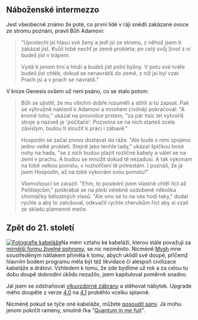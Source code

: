 <!-- dcterms:identifier = riderweblog#176 -->
<!-- dcterms:title = Quantum in me fuit -->
<!-- dcterms:abstract = Boj s dědičným hříchem počítačového národa. -->
<!-- np9:categoryId = 1 -->
<!-- x4w:category = Koně -->
<!-- np9:authorId = 1 -->
<!-- np9:authorEmail = michal.valasek@altairis.cz -->
<!-- dcterms:creator = Michal Altair Valášek -->
<!-- dcterms:created = 2004-10-13T15:15:21.31+02:00 -->
<!-- dcterms:date = 2004-10-13T15:15:21.31+02:00 -->

## Náboženské intermezzo

Jest všeobecně známo že poté, co první lidé v ráji snědli zakázané ovoce ze stromu poznání, pravil Bůh Adamovi:

> "Uposlechl jsi hlasu své ženy a jedl jsi ze stromu, z něhož jsem ti zakázal jíst. Kvůli tobě nechť je země prokleta; po celý svůj život z ní budeš jíst v trápení.
> 
> Vydá ti jenom trní a hloží a budeš jíst polní byliny. V potu své tváře budeš jíst chléb, dokud se nenavrátíš do země, z níž jsi byl vzat. Prach jsi a v prach se navrátíš."

V knize Genesis ovšem už není psáno, co se stalo potom:

> Bůh se ujistitl, že mu všichni dobře rozuměli a stihli si to zapsat. Pak se výhružně naklonil k Adamovi a mnohem civilněji pokračoval: "A kromě toho," ukázal na provinilce prstem, "za pár tisíc let vytvoříš stroje a nazveš je 'počítače'. Pozvolna se na nich staneš zcela závislým, budou ti sloužit k práci i zábavě."
> 
> Hospodin se začal znovu dostávat do ráže. "Ale bude s nimi spojeno jedno velké prokletí. Stejně jako tenhle tady," ukázal špičkou bosé nohy na hada, "se z nich budou plazit rozličné kabely a válet se na zemi v prachu. A budou se množit dokud tě nezadusí. A tak vykonám na tobě velkou pomstu, v rozhořčení tě potrestám. I poznáš, že já jsem Hospodin, až na tobě vykonám svou pomstu!"
> 
> Všemohoucí se zarazil. "Ehm, to poslední jsem vlastně chtěl říct až Pelištejcům," poškrábal se na pleši velebně ozdobené několika chomáčky bělostných vlasů. "Ale ono se to na vás hodí taky," dodal rychle a aby to zatušoval, odkvačil rychle cherubům říct aby si vzali ze skladu plamenné meče.

## Zpět do 21. století

[![Fotografie kabeláže](http://gallery.rider.cz/technology/the_den/20041013-023356-0000.jpg?w=225&h=300)](http://gallery.rider.cz/technology/the_den/20041013-023356-0000.jpg.xhtml)Na mém vztahu ke kabeláži, kterou stále považuji za [mírnější formu živelné pohromy](/entry/article-20030603.aspx#122336), se nic nezměnilo. Nicméně [Mysh](http://www.bestijka.cz/) mne soustředěným nátlakem přiměla k tomu, abych uklidil své doupě, přičemž hlavním bodem programu měla být též likvidace či alespoň civilizace kabeláže a drátoví. Vzhledem k tomu, že zde bydlíme už rok a za celou tu dobu doupě dobrodiní úklidu nezažilo, jsem kapituloval poměrně snadno.

Jal jsem se odstraňovat [vlkuvzdorné zábrany](/entry/article-20040118.aspx#185611) a stěhovat nábytek. Upgrade mého doupěte z verze [4.0](http://gallery.rider.cz/technology/the_den/20040114-195528-0000.jpg.xhtml) na [4.1](http://gallery.rider.cz/technology/the_den/20041013-011956-0000.jpg.xhtml) proběhlo vcelku splavně.

Nicméně pokud se týče oné kabeláže, můžete [posoudit sami](http://gallery.rider.cz/technology/the_den/20041013-023356-0000.jpg.xhtml). Já mohu jenom pokrčit rameny, smutně řka "<acronym title="Dělal jsem, co jsem mohl (lat.)">Quantum in me fuit</acronym>".